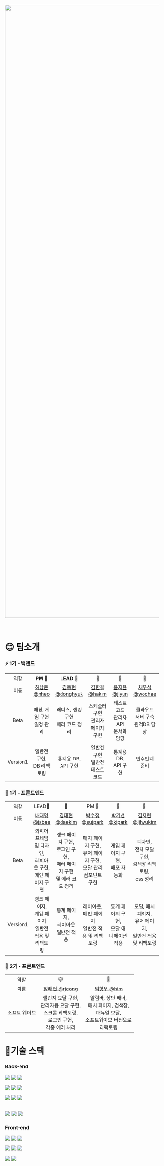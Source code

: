 <div align=center><img src="https://capsule-render.vercel.app/api?type=slice&text=%2042GG%20&desc=%20Innovation%20Academy&fontSize=36&height=130&fontAlign=82&descAlign=81&fontAlignY=17&descAlignY=37&rotate=8&descrotate=8&animation=fadeIn&color=gradient&customColorList=9" width=2000></div><br><br>

# 😊 팀소개

### ⚡️ 1기 - 백엔드

<table>
  <tr>
    <td align=center>역할</td>
    <th align=center>PM 🏓</a></td>
    <th align=center>LEAD 🧚</a></td>
    <th align=center>🦑</a></td>
    <th align=center>🦦</a></td>
    <th align=center>🐆</a></td>
  </tr>
  <tr>
    <td align=center>이름</td>
    <td align=center><a href="https://github.com/nheo9143">허남준 @nheo</a></td>
    <td align=center><a href="https://github.com/reg0145">김동현 @donghyuk</a></td>
    <td align=center><a href="https://github.com/triplecheeseburger">김한결 @hakim</a></td>
    <td align=center><a href="https://github.com/tomatozil">윤지윤 @jiyun</a></td>
    <td align=center><a href="https://github.com/wochae">채우석 @wochae</a></td>
  </tr>
  <tr>
    <td align=center>Beta</td>
    <td align=center>매칭, 게임 구현<br />일정 관리</td>
    <td align=center>레디스, 랭킹 구현<br />에러 코드 정리</td>
    <td align=center>스케줄러 구현<br />관리자 페이지 구현</td>
    <td align=center>테스트코드<br /> 관리자 API<br /> 문서화 담당</td>
    <td align=center>클라우드 서버 구축<br />원격DB 담당</td>
  </tr>
  <tr>
    <td align=center>Version1</td>
    <td align=center>일반전 구현, DB 리팩토링</td>
    <td align=center>통계용 DB, API 구현</td>
    <td align=center>일반전 구현<br />일반전 테스트 코드</td>
    <td align=center>통계용 DB, API 구현</td>
    <td align=center>인수인계 준비</td>
  </tr>
</table>

### 🐾 1기 - 프론트엔드
<table>
  <tr>
    <td align=center>역할</td>
    <td align=center>LEAD🐰</td>
    <td align=center>🐻</td>
    <td align=center>PM 🦁</td>
    <td align=center>🐨</td>
    <td align=center>🐤</td>
  </tr>
  <tr>
    <td align=center>이름</td>
    <td align=center><a href="https://github.com/pearpearB">배재영 @jabae</a></td>
    <td align=center><a href="https://github.com/KimDae-hyun">김대현 @daekim</a></td>
    <td align=center><a href="https://github.com/su1715">박수정 @sujpark</a></td>
    <td align=center><a href="https://github.com/Arkingco">박기선 @kipark</a></td>
    <td align=center><a href="https://github.com/tamagoyakii">김지현 @jihyukim</a></td>
  </tr>
  <tr>
    <td align=center>Beta</td>
    <td align=center>와이어프레임 및 디자인,<br />레이아웃 구현,<br />메인 페이지 구현</td>
    <td align=center>랭크 페이지 구현,<br />로그인 구현,<br />에러 페이지 구현<br />및 에러 코드 정리</td>
    <td align=center>매치 페이지 구현,<br />유저 페이지 구현,<br />모달 관리 컴포넌트 구현</td>
    <td align=center>게임 페이지 구현,<br />배포 자동화</td>
    <td align=center>디자인,<br />전체 모달 구현,<br />검색창 리팩토링,<br />css 정리</td>
  </tr>
  <tr>
    <td align=center>Version1</td>
    <td align=center>랭크 페이지,<br />게임 페이지<br />일반전 적용 및 리팩토링</td>
    <td align=center>통계 페이지,<br />레이아웃<br />일반전 적용</td>
    <td align=center>레이아웃,<br />메인 페이지<br />일반전 적용 및 리팩토링</td>
    <td align=center>통계 페이지 구현,<br />모달 애니메이션 적용</td>
    <td align=center>모달, 매치 페이지,<br />유저 페이지,<br />일반전 적용 및 리팩토링</td>
  </tr>
</table>



### 🌊 2기 - 프론트엔드
<table>
  <tr>
    <td align=center>역할</td>
    <td align=center>🐱</td>
    <td align=center>🐬</td>
  </tr>
  <tr>
    <td align=center>이름</td>
    <td align=center><a href="https://github.com/raehy19">정래현 @rjeong</a></td>
    <td align=center><a href="https://github.com/HyeongwooIM">임형우 @him</a></td>
  </tr>
  <tr>
    <td align=center>소프트 웨이브</td>
    <td align=center>챌린지 모달 구현,<br />관리자용 모달 구현,<br />스크롤 리팩토링,<br />로그인 구현,<br />각종 에러 처리</td>
    <td align=center>알림바, 상단 배너,<br />매치 페이지, 검색창,<br />매뉴얼 모달,<br />소프트웨이브 버전으로<br />리팩토링</td>
  </tr>
</table>

# 📱기술 스택

### Back-end


<img src="https://img.shields.io/badge/JAVA-007396?style=for-the-badge&logo=java&logoColor=white"></a>
<img src="https://img.shields.io/badge/spring-6DB33F?style=for-the-badge&logo=spring&logoColor=white">
<img src="https://img.shields.io/badge/spring_boot-6DB33F?style=for-the-badge&logo=spring_boot&logoColor=white">

<img src="https://img.shields.io/badge/spring_security-6DB33F?style=for-the-badge&logo=spring_security&logoColor=white"></a>
<img src="https://img.shields.io/badge/nginx-009639?style=for-the-badge&logo=nginx&logoColor=white">
<img src="https://img.shields.io/badge/apache_tomcat-F8DC75?style=for-the-badge&logo=apache_tomcat&logoColor=white">

<img src="https://img.shields.io/badge/linux-FCC624?style=for-the-badge&logo=linux&logoColor=black"></a>
<img src="https://img.shields.io/badge/github-181717?style=for-the-badge&logo=github&logoColor=white">
<img src="https://img.shields.io/badge/aws-232F3E?style=for-the-badge&logo=aws&logoColor=white">

<img src="https://img.shields.io/badge/mysql-4479A1?style=for-the-badge&logo=mysql&logoColor=white"></a>
<img src="https://img.shields.io/badge/redis-DC382D?style=for-the-badge&logo=redis&logoColor=white">
<img src="https://img.shields.io/badge/thymeleaf-005F0F?style=for-the-badge&logo=thymeleaf&logoColor=white">
--
### Front-end

<img src="https://img.shields.io/badge/HTML5-E34F26?style=for-the-badge&logo=HTML5&logoColor=white"/></a>
<img src="https://img.shields.io/badge/CSS3-1572B6?style=for-the-badge&logo=CSS3&logoColor=white"/>
<img src="https://img.shields.io/badge/Sass-CC6699?style=for-the-badge&logo=Sass&logoColor=white"/>

<img src="https://img.shields.io/badge/TypeScript-3178C6?style=for-the-badge&logo=TypeScript&logoColor=white"/></a>
<img src="https://img.shields.io/badge/Next.js-000000?style=for-the-badge&logo=Next.js&logoColor=white"/>
<img src="https://img.shields.io/badge/Recoil-3578E5?style=for-the-badge&logo=&logoColor=white"/>

<img src="https://img.shields.io/badge/Amazon EC2-FF9900?style=for-the-badge&logo=AmazonEC2&logoColor=white"/></a>
<img src="https://img.shields.io/badge/Amazon S3-569A31?style=for-the-badge&logo=AmazonS3&logoColor=white"/>

